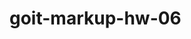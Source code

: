 # goit-markup-hw-06

<!-- .logo__footer:focus ? -->

<!-- header-address__link:focus ? -->

<!-- focus modal when it closed ? -->
